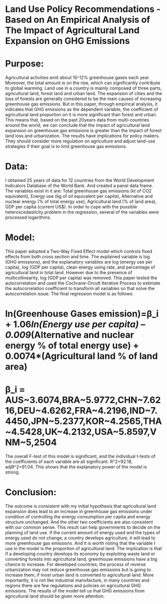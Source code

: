 # Land Use Policy Recommendations - Based on An Empirical Analysis of The Impact of Agricultural Land Expansion on GHG Emissions
# Purpose: 
Agricultural activities emit about 10-12% greenhouse gases each year. Moreover, the total amount is on the rise, which can significantly contribute to global warming. Land use in a country is mainly composed of three parts, agricultural land, forest land and urban land. The expansion of cities and the loss of forests are generally considered to be the main causes of increasing greenhouse gas emissions. But in this paper, through empirical analysis, it indicates that GHG emissions as the dependent variable, the coefficient of agricultural land proportion on it is more significant than forest and urban. This means that, based on the past 20years data from multi-countries around the world, we can conclude that the impact of agricultural land expansion on greenhouse gas emissions is greater than the impact of forest land loss and urbanization. The results have implications for policy makers. They should consider more regulation on agriculture and adjust land-use strategies if their goal is to limit greenhouse gas emissions.
# Data: 
I obtained 25 years of data for 12 countries from the World Development Indicators Database of the World Bank. And created a panel data frame. The variables exist in it are: Total greenhouse gas emissions (kt of CO2 equivalent), Energy use (kg of oil equivalent per capita), Alternative and nuclear energy (% of total energy use), Agricultural land (% of land area), GDP per capita (current US$). In order to cope with the possible heteroscedasticity problem in the regression, several of the variables were processed logarithms. 
# Model:
This paper adopted a Two-Way Fixed Effect model which controls fixed effects from both cross section and time. The explained variable is log (GHG emissions), and the explanatory variables are log (energy use per capita), log (GDP per capita), clean energy using rate, and percentage of agricultural land in total land. However due to the presence of multicollinearity, log (GDP per capita) was removed. This paper tested the autocorrelation and used the Cochrane-Orcutt Iterative Process to estimate the autocorrelation coefficient to transform all variables so that solve the autocorrelation issue. The final regression model is as follows:

# ln(Greenhouse Gases emission)=β_i  + 1.06*ln(Energy use per capita) – 0.009*(Alternative and nuclear energy % of total energy use) + 0.0074*(Agricultural land % of land area)
# β_i  = AUS~3.6074,BRA~5.9772,CHN~7.6216,DEU~4.6262,FRA~4.2196,IND~7.4450,JPN~5.2377,KOR~4.2565,THA~4.5428,UK~4.2132,USA~5.8597,VNM~5,2504  

The overall F-test of this model is significant, and the individual t-tests of the coefficients of each variable are all significant. R^2=92.18, adjR^2=91.04. This shows that the explanatory power of the model is strong.

# Conclusion:
The outcome is consistent with my initial hypothesis that agricultural land expansion does lead to an increase in greenhouse gas emissions under condition of controlling the energy consumption per capita and energy structure unchanged. And the other two coefficients are also consistent with our common sense. This result can help governments to decide on the planning of land use. If the current amount of energy used and the types of energy used do not change, a country develops agriculture, it will lead to more greenhouse gas emissions. And it is worth noting that the variable I use in the model is the proportion of agricultural land. The implication is that if a developing country develops its economy by exploiting waste land or converting forests into agricultural land, greenhouse emissions have a big chance to increase. For developed countries, the process of reverse urbanization may not reduce greenhouse gas emissions but is going to increase them, if most urban land is converted to agricultural land. More importantly, it is not like industrial manufacture, in many countries and regions there are few regulations and policies on agricultural GHG emissions. The results of the model tell us that GHG emissions from agricultural land should be given more attention.
